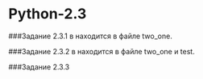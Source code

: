 # Python-2.3

###Задание 2.3.1 в находится в файле two_one.

###Задание 2.3.2 в находится в файле two_one и test.

###Задание 2.3.3
